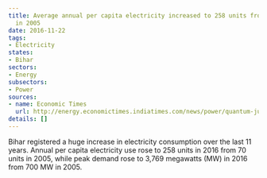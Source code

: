 ```yaml
---
title: Average annual per capita electricity increased to 258 units from 70 units
  in 2005
date: 2016-11-22
tags:
- Electricity
states:
- Bihar
sectors:
- Energy
subsectors:
- Power
sources:
- name: Economic Times
  url: http://energy.economictimes.indiatimes.com/news/power/quantum-jump-in-power-consumption-in-bihar-in-past-eleven-years/55448236
details: []
---
```


Bihar registered a huge increase in electricity consumption over the last 11 years. Annual per capita electricity use rose to 258 units in 2016 from 70 units in 2005, while peak demand rose to 3,769 megawatts (MW) in 2016 from 700 MW in 2005.
